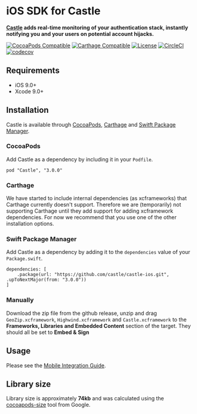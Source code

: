 # iOS SDK for Castle

**[Castle](https://castle.io) adds real-time monitoring of your authentication stack, instantly notifying you and your users on potential account hijacks.**

[![CocoaPods Compatible](https://img.shields.io/cocoapods/v/Castle.svg)](https://img.shields.io/cocoapods/v/Castle.svg)
[![Carthage Compatible](https://img.shields.io/badge/Carthage-compatible-4BC51D.svg?style=flat)](https://github.com/Carthage/Carthage)
[![License](https://img.shields.io/cocoapods/l/Castle.svg?style=flat)](http://cocoapods.org/pods/Castle)
[![CircleCI](https://circleci.com/gh/castle/castle-ios.svg?style=shield)](https://circleci.com/gh/castle/castle-ios)
[![codecov](https://codecov.io/gh/castle/castle-ios/branch/master/graph/badge.svg)](https://codecov.io/gh/castle/castle-ios)

## Requirements

- iOS 9.0+
- Xcode 9.0+

## Installation

Castle is available through [CocoaPods](https://cocoapods.org), [Carthage](https://github.com/Carthage/Carthage) and [Switft Package Manager](https://swift.org/package-manager/).

### CocoaPods
Add Castle as a dependency by including it in your `Podfile`.

```
pod "Castle", "3.0.0"
```

### Carthage
We have started to include internal dependencies (as xcframeworks) that Carthage currently doesn't support. Therefore we are (temporarily) not supporting Carthage until they add support for adding xcframework dependencies. For now we recommend that you use one of the other installation options.

### Swift Package Manager
Add Castle as a dependency by adding it to the `dependencies` value of your `Package.swift`.

```
dependencies: [
    .package(url: "https://github.com/castle/castle-ios.git", .upToNextMajor(from: "3.0.0"))
]
```

### Manually
Download the zip file from the github release, unzip and drag `GeoZip.xcframework`, `Highwind.xcframework` and `Castle.xcframework` to the **Frameworks, Libraries and Embedded Content** section of the target. They should all be set to **Embed & Sign**

## Usage

Please see the [Mobile Integration Guide](https://docs.castle.io/docs/sdk-mobile).

## Library size

Library size is approximately **74kb** and was calculated using the [cocoapods-size](https://github.com/google/cocoapods-size) tool from Google.
